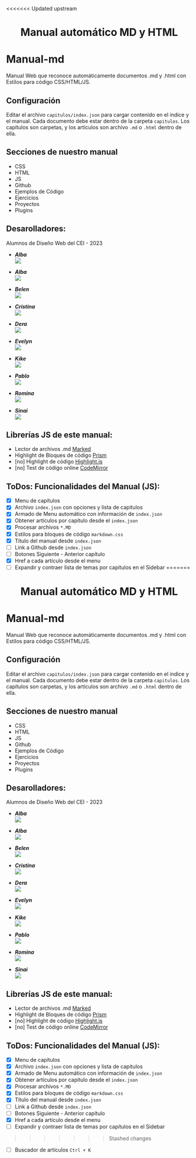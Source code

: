 <<<<<<< Updated upstream
<h1 align="center">Manual automático MD y HTML</h1>

# Manual-md
Manual Web que reconoce automáticamente documentos .md y .html con Estilos para código CSS/HTML/JS.


## Configuración

Editar el archivo `capitulos/index.json` para cargar contenido en el indice y el manual. Cada documento debe estar dentro de la carpeta `capitulos`. Los capítulos son carpetas, y los artículos son archivo `.md` o `.html` dentro de ella.

## Secciones de nuestro manual
- CSS
- HTML
- JS
- Github
- Ejemplos de Código
- Ejercicios
- Proyectos
- Plugins


## Desarolladores:

Alumnos de Diseño Web del CEI - 2023

- ***Alba***  
<a href="https://github.com/Arevi9" target="_blank"><img src="https://img.shields.io/badge/github-24292F?style=for-the-badge&logo=github&logoColor=blue" target="_blank"></a> 

- ***Alba***  
<a href="https://github.com/albvg" target="_blank"><img src="https://img.shields.io/badge/github-24292F?style=for-the-badge&logo=github&logoColor=red" target="_blank"></a>

- ***Belen***  
<a href="https://github.com/Belenmafe98" target="_blank"><img src="https://img.shields.io/badge/github-24292F?style=for-the-badge&logo=github&logoColor=darkgreen" target="_blank"></a>

- ***Cristina***  
<a href="https://github.com/CrisMC55" target="_blank"><img src="https://img.shields.io/badge/github-24292F?style=for-the-badge&logo=github&logoColor=green" target="_blank"></a> 

- ***Dera***  
<a href="https://github.com/deraires" target="_blank"><img src="https://img.shields.io/badge/github-24292F?style=for-the-badge&logo=github&logoColor=white" target="_blank"></a> 

- ***Evelyn***  
<a href="https://github.com/evelizabethibarra" target="_blank"><img src="https://img.shields.io/badge/github-24292F?style=for-the-badge&logo=github&logoColor=orange" target="_blank"></a> 

- ***Kike***  
<a href="https://github.com/kikecartagena84" target="_blank"><img src="https://img.shields.io/badge/github-24292F?style=for-the-badge&logo=github&logoColor=purple" target="_blank"></a> 

- ***Pablo***  
<a href="https://github.com/PabloMocholi" target="_blank"><img src="https://img.shields.io/badge/github-24292F?style=for-the-badge&logo=github&logoColor=cyan" target="_blank"></a>

- ***Romina***  
<a href="https://github.com/rominafont" target="_blank"><img src="https://img.shields.io/badge/github-24292F?style=for-the-badge&logo=github&logoColor=brown" target="_blank"></a>

- ***Sinai***  
<a href="https://github.com/SinaCulsan" target="_blank"><img src="https://img.shields.io/badge/github-24292F?style=for-the-badge&logo=github&logoColor=yellow" target="_blank"></a>



## Librerías JS de este manual:
- Lector de archivos .md [Marked](https://marked.js.org/)
- Highlight de Bloques de código [Prism](https://prismjs.com/)
- [no] Highlight de código [Highlight.js](https://highlightjs.org/)
- [no] Test de código online [CodeMirror](https://codemirror.net/)


## ToDos: Funcionalidades del Manual (JS):
- [X] Menu de capítulos
- [x] Archivo `index.json` con opciones y lista de capitulos
- [x] Armado de Menu automático con información de `index.json`
- [x] Obtener artículos por capítulo desde el `index.json`
- [x] Procesar archivos `*.MD`
- [x] Estilos para bloques de código `markdown.css`
- [x] Título del manual desde `index.json`
- [ ] Link a Github desde `index.json`
- [ ] Botones Siguiente - Anterior capítulo
- [x] Href a cada artículo desde el menu
- [ ] Expandir y contraer lista de temas por capítulos en el Sidebar
=======
<h1 align="center">Manual automático MD y HTML</h1>

# Manual-md
Manual Web que reconoce automáticamente documentos .md y .html con Estilos para código CSS/HTML/JS.


## Configuración

Editar el archivo `capitulos/index.json` para cargar contenido en el indice y el manual. Cada documento debe estar dentro de la carpeta `capitulos`. Los capítulos son carpetas, y los artículos son archivo `.md` o `.html` dentro de ella.

## Secciones de nuestro manual
- CSS
- HTML
- JS
- Github
- Ejemplos de Código
- Ejercicios
- Proyectos
- Plugins


## Desarolladores:

Alumnos de Diseño Web del CEI - 2023

- ***Alba***  
<a href="https://github.com/Arevi9" target="_blank"><img src="https://img.shields.io/badge/github-24292F?style=for-the-badge&logo=github&logoColor=blue" target="_blank"></a> 

- ***Alba***  
<a href="https://github.com/albvg" target="_blank"><img src="https://img.shields.io/badge/github-24292F?style=for-the-badge&logo=github&logoColor=red" target="_blank"></a>

- ***Belen***  
<a href="https://github.com/Belenmafe98" target="_blank"><img src="https://img.shields.io/badge/github-24292F?style=for-the-badge&logo=github&logoColor=darkgreen" target="_blank"></a>

- ***Cristina***  
<a href="https://github.com/CrisMC55" target="_blank"><img src="https://img.shields.io/badge/github-24292F?style=for-the-badge&logo=github&logoColor=green" target="_blank"></a> 

- ***Dera***  
<a href="https://github.com/deraires" target="_blank"><img src="https://img.shields.io/badge/github-24292F?style=for-the-badge&logo=github&logoColor=white" target="_blank"></a> 

- ***Evelyn***  
<a href="https://github.com/evelizabethibarra" target="_blank"><img src="https://img.shields.io/badge/github-24292F?style=for-the-badge&logo=github&logoColor=orange" target="_blank"></a> 

- ***Kike***  
<a href="https://github.com/kikecartagena84" target="_blank"><img src="https://img.shields.io/badge/github-24292F?style=for-the-badge&logo=github&logoColor=purple" target="_blank"></a> 

- ***Pablo***  
<a href="https://github.com/PabloMocholi" target="_blank"><img src="https://img.shields.io/badge/github-24292F?style=for-the-badge&logo=github&logoColor=cyan" target="_blank"></a>

- ***Romina***  
<a href="https://github.com/rominafont" target="_blank"><img src="https://img.shields.io/badge/github-24292F?style=for-the-badge&logo=github&logoColor=brown" target="_blank"></a>

- ***Sinai***  
<a href="https://github.com/SinaCulsan" target="_blank"><img src="https://img.shields.io/badge/github-24292F?style=for-the-badge&logo=github&logoColor=yellow" target="_blank"></a>



## Librerías JS de este manual:
- Lector de archivos .md [Marked](https://marked.js.org/)
- Highlight de Bloques de código [Prism](https://prismjs.com/)
- [no] Highlight de código [Highlight.js](https://highlightjs.org/)
- [no] Test de código online [CodeMirror](https://codemirror.net/)


## ToDos: Funcionalidades del Manual (JS):
- [X] Menu de capítulos
- [x] Archivo `index.json` con opciones y lista de capitulos
- [x] Armado de Menu automático con información de `index.json`
- [x] Obtener artículos por capítulo desde el `index.json`
- [x] Procesar archivos `*.MD`
- [x] Estilos para bloques de código `markdown.css`
- [x] Título del manual desde `index.json`
- [ ] Link a Github desde `index.json`
- [ ] Botones Siguiente - Anterior capítulo
- [x] Href a cada artículo desde el menu
- [ ] Expandir y contraer lista de temas por capítulos en el Sidebar
>>>>>>> Stashed changes
- [ ] Buscador de artículos `Ctrl + K`